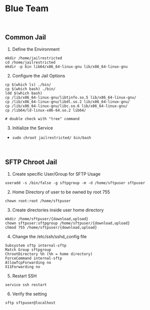 # Blue Team

<br />

## Common Jail
1. Define the Environment
```
mkdir /home/jailrestricted
cd /home/jailrestricted
mkdir -p bin lib64/x86_64-linux-gnu lib/x86_64-linux-gnu
```
2. Configure the Jail Options
```
cp $(which ls) ./bin/
cp $(which bash) ./bin/
ldd $(which bash)
cp /lib/x86_64-linux-gnu/libtinfo.so.5 lib/x86_64-linux-gnu/
cp /lib/x86_64-linux-gnu/libdl.so.2 lib/x86_64-linux-gnu/
cp /lib/x86_64-linux-gnu/libc.so.6 lib/x86_64-linux-gnu/
cp /lib64/ld-linux-x86-64.so.2 lib64/

# double check with "tree" command
```

3. Initialize the Service
- `sudo chroot jailrestricted/ bin/bash`

<br />

## SFTP Chroot Jail
1. Create specific User/Group for SFTP Usage
```
useradd -s /bin/false -g sftpgroup -m -d /home/sftpuser sftpuser
```

2. Home Directory of user to be owned by root 755
```
chown root:root /home/sftpuser
```

3. Create directories inside user home directory
```
mkdir /home/sftpuser/{download,upload} 
chown sftpuser:sftpgroup /home/sftpuser/{download,upload} 
chmod 755 /home/sftpuser/{download,upload}
```

4. Change the /etc/ssh/sshd_config file
```
Subsystem sftp internal-sftp
Match Group sftpgroup
ChrootDirectory %h (%h = home directory)
ForceCommand internal-sftp
AllowTcpForwarding no
X11Forwarding no
```

5. Restart SSH
```
service ssh restart
```

6. Verify the setting
```
sftp sftpuser@localhost
```
